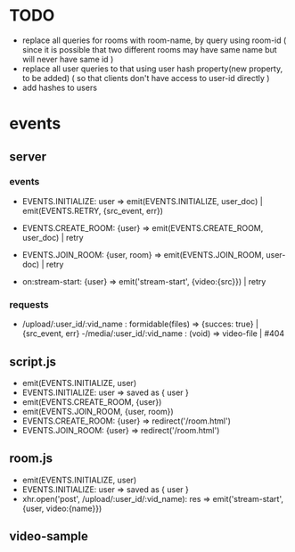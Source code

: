 # TODO
- replace all queries for rooms with room-name, by query using room-id (
    since it is possible that two different rooms may have same name but will never have same id
)
- replace all user queries to that using user hash property(new property, to be added) (
    so that clients don't have access to user-id directly
)
- add hashes to users

# events
## server
### events
- EVENTS.INITIALIZE: user => emit(EVENTS.INITIALIZE, user_doc) | emit(EVENTS.RETRY, {src_event, err})

- EVENTS.CREATE_ROOM: {user} => emit(EVENTS.CREATE_ROOM, user_doc) | retry

- EVENTS.JOIN_ROOM: {user, room} => emit(EVENTS.JOIN_ROOM, user-doc) | retry

- on:stream-start: {user} => emit('stream-start', {video:{src}}) | retry
### requests
- /upload/:user_id/:vid_name : formidable(files) => {succes: true} | {src_event, err}
-/media/:user_id/:vid_name : (void) => video-file | #404


## script.js
- emit(EVENTS.INITIALIZE, user)
- EVENTS.INITIALIZE: user => saved as { user }
- emit(EVENTS.CREATE_ROOM, {user})
- emit(EVENTS.JOIN_ROOM, {user, room})
- EVENTS.CREATE_ROOM: {user} => redirect('/room.html')
- EVENTS.JOIN_ROOM: {user} => redirect('/room.html')


## room.js
- emit(EVENTS.INITIALIZE, user)
- EVENTS.INITIALIZE: user => saved as { user }
- xhr.open('post', /upload/:user_id/:vid_name): res => emit('stream-start', {user, video:{name}})

## video-sample
